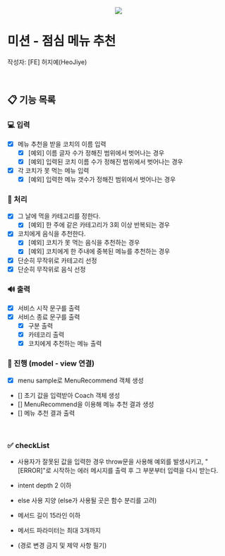 <p align="center">
    <img src="https://woowacourse.github.io/img/logo_full_white.339e6416.png">
</p>

# 미션 - 점심 메뉴 추천
작성자: [FE] 허지예(HeoJiye)

<br>

## 📋 기능 목록

###  💻 입력
- [x] 메뉴 추천을 받을 코치의 이름 입력
    - [x] [예외] 이름 글자 수가 정해진 범위에서 벗어나는 경우
    - [x] [예외] 입력된 코치 이름 수가 정해진 범위에서 벗어나는 경우  
- [x] 각 코치가 못 먹는 메뉴 입력
    - [x] [예외] 입력한 메뉴 갯수가 정해진 범위에서 벗어나는 경우

### 🚀 처리
- [x] 그 날에 먹을 카테고리를 정한다.
    - [x] [예외] 한 주에 같은 카테고리가 3회 이상 반복되는 경우
- [x] 코치에게 음식을 추천한다.
    - [x] [예외] 코치가 못 먹는 음식을 추천하는 경우
    - [x] [예외] 코치에게 한 주내에 중복된 메뉴를 추천하는 경우

- [x] 단순히 무작위로 카테고리 선정
- [x] 단순히 무작위로 음식 선정

### 🔊 출력
- [x] 서비스 시작 문구를 출력
- [x] 서비스 종료 문구를 출력
    - [x] 구분 출력
    - [x] 카테코리 출력
    - [x] 코치에게 추천하는 메뉴 출력

### 🔗 진행 (model - view 연결)
- [x] menu sample로 MenuRecommend 객체 생성
- [] 초기 값을 입력받아 Coach 객체 생성
- [] MenuRecommend을 이용해 메뉴 추천 결과 생성
- [] 메뉴 추천 결과 출력

<br>

### ✅ checkList
- 사용자가 잘못된 값을 입력한 경우 throw문을 사용해 예외를 발생시키고, "[ERROR]"로 시작하는 에러 메시지를 출력 후 그 부분부터 입력을 다시 받는다.

- intent depth 2 이하
- else 사용 지양 (else가 사용될 곳은 함수 분리를 고려)
- 메서드 길이 15라인 이하
- 메서드 파라미터는 최대 3개까지
- (경로 변경 금지 및 제약 사항 필기)